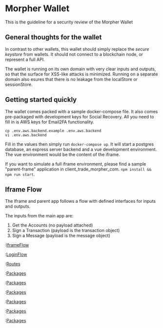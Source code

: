 # Morpher Wallet
This is the guideline for a security review of the Morpher Wallet

## General thoughts for the wallet
In contrast to other wallets, this wallet should simply replace the _secure keystore_ from wallets. It should not connect to a blockchain node, or represent a full API.

The wallet is running on its own domain with very clear inputs and outputs, so that the surface for XSS-like attacks is minimized. Running on a separate domain also esures that there is no leakage from the localStore or sessionStore.

## Getting started quickly

The wallet comes packed with a sample docker-compose file. It also comes pre-packaged with development keys for Social Recovery. All you need to fill in is AWS keys for Email2FA functionality.

```
cp .env.aws.backend.example .env.aws.backend
vi .env.aws.backend
```

Fill in the values then simply run `docker-compose up`. It will start a postgres database, an express server backend and a vue development environment. The vue environment would be the content of the iframe.

If you want to simulate a full iframe environment, please find a sample "parent-frame" application in client_trade_morpher_com. `npm install && npm run start`.

## Iframe Flow
The Iframe and parent app follows a flow with defined interfaces for inputs and outputs. 

The inputs from the main app are:

1. Get the Accounts (no payload attached)
1. Sign a Transaction (payload is the transaction object)
1. Sign a Message (payload is the message object)

:[IframeFlow](fig_iframe.plantuml)

<div style='page-break-after: always;'></div>


:[LoginFlow](login.md)

<div style='page-break-after: always;'></div>


:[Routes](routes.md)

<div style='page-break-after: always;'></div>


:[Packages](packages.md)

<div style='page-break-after: always;'></div>


:[Packages](settings.md)
<div style='page-break-after: always;'></div>


:[Packages](logging.md)
<div style='page-break-after: always;'></div>


:[Packages](socialrecovery.md)
<div style='page-break-after: always;'></div>


:[Packages](frontendtests.md)
<div style='page-break-after: always;'></div>


:[Packages](unittests.md)